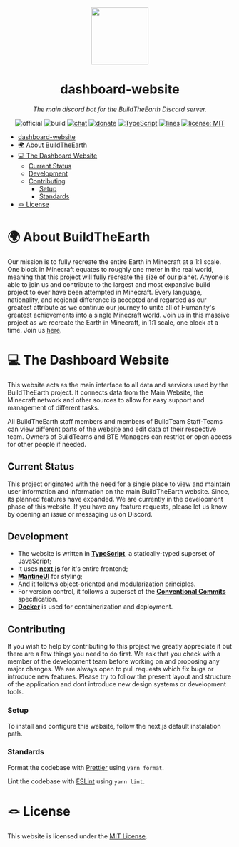 <!-- markdownlint-disable -->
<div align="center">

<img width="128" src="https://cdn.buildtheearth.net/static/logos/bte.gif" />

# dashboard-website

_The main discord bot for the BuildTheEarth Discord server._

![official](https://go.buildtheearth.net/official-shield)
![build](https://github.com/BuildTheEarth/website-frontend/actions/workflows/main.yml/badge.svg)
[![chat](https://img.shields.io/discord/706317564904472627.svg?color=768AD4&label=discord&logo=https%3A%2F%2Fdiscordapp.com%2Fassets%2F8c9701b98ad4372b58f13fd9f65f966e.svg)](https://discord.gg/buildtheearth)
[![donate](https://img.shields.io/endpoint.svg?url=https%3A%2F%2Fshieldsio-patreon.vercel.app%2Fapi%3Fusername%3Dbuildtheearth%26type%3Dpatrons&style=flat)](https://patreon.com/buildtheearth)
[![TypeScript](https://img.shields.io/badge/%3C%2F%3E-TypeScript-%230074c1.svg)](http://www.typescriptlang.org/)
[![lines](https://sloc.xyz/github/buildtheearth/website-frontend)](https://tenor.com/view/programming-crazy-hard-typing-mad-gif-7866344)
[![license: MIT](https://img.shields.io/badge/License-MIT-yellow.svg)](https://opensource.org/licenses/MIT)

</div>
<!-- markdownlint-restore -->

+ [dashboard-website](#dashboard-website)
+ [🌍 About BuildTheEarth](#-about-buildtheearth)
+ [💻 The Dashboard Website](#-the-dashboard-website)
  + [Current Status](#current-status)
  + [Development](#development)
  + [Contributing](#contributing)
    + [Setup](#setup)
    + [Standards](#standards)
+ [🪢 License](#-license)

# 🌍 About BuildTheEarth

Our mission is to fully recreate the entire Earth in Minecraft at a 1:1 scale. One block in Minecraft equates to roughly one meter in the real world, meaning that this project will fully recreate the size of our planet. Anyone is able to join us and contribute to the largest and most expansive build project to ever have been attempted in Minecraft. Every language, nationality, and regional difference is accepted and regarded as our greatest attribute as we continue our journey to unite all of Humanity's greatest achievements into a single Minecraft world.
Join us in this massive project as we recreate the Earth in Minecraft, in 1:1 scale, one block at a time. Join us [here](https://buildtheearth.net/join).

# 💻 The Dashboard Website

This website acts as the main interface to all data and services used by the BuildTheEarth project. It connects data from the Main Website, the Minecraft network and other sources to allow for easy support and management of different tasks.

All BuildTheEarth staff members and members of BuildTeam Staff-Teams can view different parts of the website and edit data of their respective team. Owners of BuildTeams and BTE Managers can restrict or open access for other people if needed.

## Current Status

This project originated with the need for a single place to view and maintain user information and information on the main BuildTheEarth website. Since, its planned features have expanded.
We are currently in the development phase of this website. If you have any feature requests, please let us know by opening an issue or messaging us on Discord.

## Development

- The website is written in **[TypeScript][]**, a statically-typed superset of JavaScript;
- It uses **[next.js][]** for it's entire frontend;
- **[MantineUI][]** for styling;
- And it follows object-oriented and modularization principles.
- For version control, it follows a superset of the **[Conventional Commits][]** specification.
- **[Docker][]** is used for containerization and deployment.

## Contributing

If you wish to help by contributing to this project we greatly appreciate it but there are a few things you need to do first. We ask that you check with a member of the development team before working on and proposing any major changes. We are always open to pull requests which fix bugs or introduce new features. Please try to follow the present layout and structure of the application and dont introduce new design systems or development tools.

### Setup

To install and configure this website, follow the next.js default instalation path.

### Standards

Format the codebase with [Prettier][] using `yarn format`.

Lint the codebase with [ESLint][] using `yarn lint`.

# 🪢 License

This website is licensed under the [MIT License](license).

<!-- References -->

[invite]: https://discord.gg/QEkPmBy
[all contributors]: https://allcontributors.org
[alphaconsole bot]: https://github.com/AlphaConsole/AlphaConsoleBot/
[typescript]: https://www.typescriptlang.org/
[next.js]: https://nextjs.org
[MantineUI]: https://mantine.dev
[typeorm]: https://typeorm.io/
[docker]: https://www.docker.com/
[conventional commits]: https://www.conventionalcommits.org/en/v1.0.0/
[pm2]: https://pm2.io/
[docker]: https://docker.com/
[prettier]: https://prettier.io/
[eslint]: https://eslint.org/
